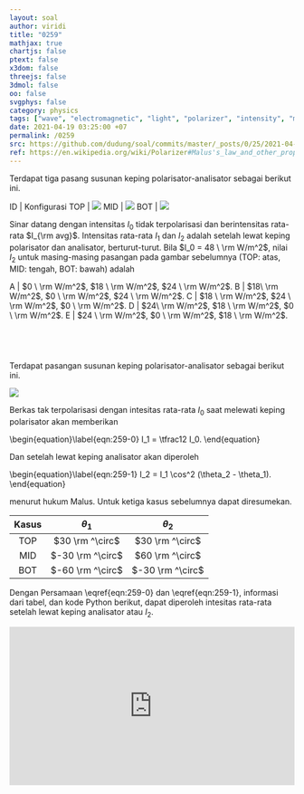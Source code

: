 ```yaml
---
layout: soal
author: viridi
title: "0259"
mathjax: true
chartjs: false
ptext: false
x3dom: false
threejs: false
3dmol: false
oo: false
svgphys: false
category: physics
tags: ["wave", "electromagnetic", "light", "polarizer", "intensity", "malus law", "analyzer", "tutorial-6", "fi1202", "2020-2"]
date: 2021-04-19 03:25:00 +07
permalink: /0259
src: https://github.com/dudung/soal/commits/master/_posts/0/25/2021-04-18-elementary-physics-tutorial-6-9.md
ref: https://en.wikipedia.org/wiki/Polarizer#Malus's_law_and_other_properties
---
```

Terdapat tiga pasang susunan keping polarisator-analisator sebagai berikut ini.

ID | Konfigurasi 
TOP | ![]({{site.baseurl}}/assets/img/0/25/0259f.png)
MID | ![]({{site.baseurl}}/assets/img/0/25/0259d.png)
BOT | ![]({{site.baseurl}}/assets/img/0/25/0259e.png)

Sinar datang dengan intensitas $I_0$ tidak terpolarisasi dan berintensitas rata-rata $I_{\rm avg}$. Intensitas rata-rata $I_1$ dan $I_2$ adalah setelah lewat keping polarisator dan analisator, berturut-turut. Bila $I_0 = 48 \ \rm W/m^2$, nilai $I_2$ untuk masing-masing pasangan pada gambar sebelumnya (TOP: atas, MID: tengah, BOT: bawah) adalah

A | $0 \ \rm W/m^2$, $18 \ \rm W/m^2$, $24 \ \rm W/m^2$.
B | $18\ \rm W/m^2$, $0 \ \rm W/m^2$, $24 \ \rm W/m^2$.
C | $18 \ \rm W/m^2$, $24 \ \rm W/m^2$, $0 \ \rm W/m^2$.
D | $24\ \rm W/m^2$, $18 \ \rm W/m^2$, $0 \ \rm W/m^2$.
E | $24 \ \rm W/m^2$, $0 \ \rm W/m^2$, $18 \ \rm W/m^2$.


## &nbsp;
Terdapat pasangan susunan keping polarisator-analisator sebagai berikut ini.

![]({{site.baseurl}}/assets/img/0/25/0259.png)

Berkas tak terpolarisasi dengan intesitas rata-rata $I_0$ saat melewati keping polarisator akan memberikan

\begin{equation}\label{eqn:259-0}
I_1 = \tfrac12 I_0.
\end{equation}

Dan setelah lewat keping analisator akan diperoleh

\begin{equation}\label{eqn:259-1}
I_2 = I_1 \cos^2 (\theta_2 - \theta_1).
\end{equation}

menurut hukum Malus. Untuk ketiga kasus sebelumnya dapat diresumekan.

Kasus | $\theta_1$ | $\theta_2$
:-: | :-: | :-:
TOP | $30 \rm ^\circ$ | $30 \rm ^\circ$
MID | $-30 \rm ^\circ$ | $60 \rm ^\circ$
BOT | $-60 \rm ^\circ$ | $-30 \rm ^\circ$

Dengan Persamaan \eqref{eqn:259-0} dan \eqref{eqn:259-1}, informasi dari tabel, dan kode Python berikut, dapat diperoleh intesitas rata-rata setelah lewat keping analisator atau $I_2$.

<iframe src="https://trinket.io/embed/python/05f234cc7f" width="100%" height="280" frameborder="0" marginwidth="0" marginheight="0" allowfullscreen></iframe>
